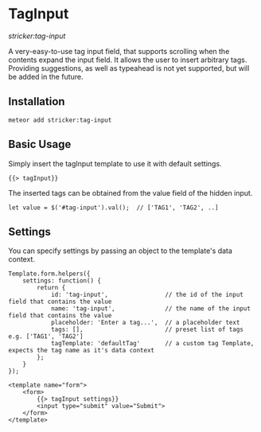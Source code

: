 # TagInput
*stricker:tag-input*

A very-easy-to-use tag input field, that supports scrolling when the contents expand the input field. 
It allows the user to insert arbitrary tags. Providing suggestions, as well as typeahead is not yet supported, 
but will be added in the future.

## Installation
```
meteor add stricker:tag-input
```

## Basic Usage
Simply insert the tagInput template to use it with default settings.
```
{{> tagInput}}
```
The inserted tags can be obtained from the value field of the hidden input.
```
let value = $('#tag-input').val();  // ['TAG1', 'TAG2', ..]
```

## Settings
You can specify settings by passing an object to the template's data context.
```
Template.form.helpers({
	settings: function() {
		return {
			id: 'tag-input',				// the id of the input field that contains the value
			name: 'tag-input',				// the name of the input field that contains the value
			placeholder: 'Enter a tag...',	// a placeholder text
			tags: [],						// preset list of tags e.g. ['TAG1', 'TAG2']
			tagTemplate: 'defaultTag'		// a custom tag Template, expects the tag name as it's data context
		};
	}
});
```

```
<template name="form">
	<form>
		{{> tagInput settings}}
		<input type="submit" value="Submit">
	</form>
</template>
```
